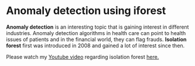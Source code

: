 # Anomaly detection using iforest

**Anomaly detection** is an interesting topic that is gaining interest in different industries. Anomaly detection algorithms in health care can point to health issues of patients and in the financial world, they can flag frauds. **Isolation forest** first was introduced in 2008 and gained a lot of interest since then.

Please watch my [Youtube video](https://www.youtube.com/watch?v=qIURQj0xQks&t=639s) regarding isolation forest [here.](https://www.youtube.com/watch?v=qIURQj0xQks&t=639s)
